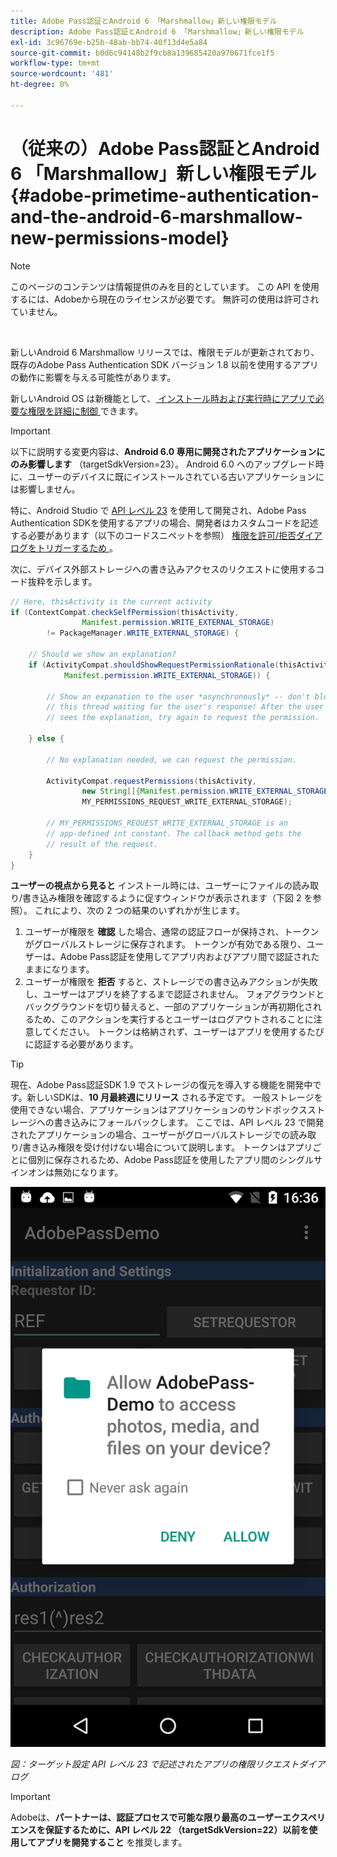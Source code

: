```yaml
---
title: Adobe Pass認証とAndroid 6 「Marshmallow」新しい権限モデル
description: Adobe Pass認証とAndroid 6 「Marshmallow」新しい権限モデル
exl-id: 3c96769e-b25b-48ab-bb74-40f13d4e5a84
source-git-commit: b0d6c94148b2f9cb8a139685420a970671fce1f5
workflow-type: tm+mt
source-wordcount: '481'
ht-degree: 0%

---
```


# （従来の）Adobe Pass認証とAndroid 6 「Marshmallow」新しい権限モデル {#adobe-primetime-authentication-and-the-android-6-marshmallow-new-permissions-model}

>[!NOTE]
>
>このページのコンテンツは情報提供のみを目的としています。 この API を使用するには、Adobeから現在のライセンスが必要です。 無許可の使用は許可されていません。

</br>

新しいAndroid 6 Marshmallow リリースでは、権限モデルが更新されており、既存のAdobe Pass Authentication SDK バージョン 1.8 以前を使用するアプリの動作に影響を与える可能性があります。

新しいAndroid OS は新機能として、[ インストール時および実行時にアプリで必要な権限を詳細に制御 ](https://developer.android.com/about/versions/marshmallow/android-6.0-changes.html) できます。

>[!IMPORTANT]
>
>以下に説明する変更内容は、**Android 6.0 専用に開発されたアプリケーションにのみ影響します** （targetSdkVersion=23）。 Android 6.0 へのアップグレード時に、ユーザーのデバイスに既にインストールされている古いアプリケーションには影響しません。


特に、Android Studio で [API レベル 23](http://developer.android.com/sdk/api_diff/23/changes.html) を使用して開発され、Adobe Pass Authentication SDKを使用するアプリの場合、開発者はカスタムコードを記述する必要があります（以下のコードスニペットを参照） [ 権限を許可/拒否ダイアログをトリガーするため ](https://developer.android.com/training/permissions/requesting.html)。

次に、デバイス外部ストレージへの書き込みアクセスのリクエストに使用するコード抜粋を示します。

```java
// Here, thisActivity is the current activity
if (ContextCompat.checkSelfPermission(thisActivity,
                Manifest.permission.WRITE_EXTERNAL_STORAGE)
        != PackageManager.WRITE_EXTERNAL_STORAGE) {

    // Should we show an explanation?
    if (ActivityCompat.shouldShowRequestPermissionRationale(thisActivity,
            Manifest.permission.WRITE_EXTERNAL_STORAGE)) {

        // Show an expanation to the user *asynchronously* -- don't block
        // this thread waiting for the user's response! After the user
        // sees the explanation, try again to request the permission.

    } else {

        // No explanation needed, we can request the permission.

        ActivityCompat.requestPermissions(thisActivity,
                new String[]{Manifest.permission.WRITE_EXTERNAL_STORAGE},
                MY_PERMISSIONS_REQUEST_WRITE_EXTERNAL_STORAGE);

        // MY_PERMISSIONS_REQUEST_WRITE_EXTERNAL_STORAGE is an
        // app-defined int constant. The callback method gets the
        // result of the request.
    }
}
```




**ユーザーの視点から見ると** インストール時には、ユーザーにファイルの読み取り/書き込み権限を確認するように促すウィンドウが表示されます（下図 2 を参照）。 これにより、次の 2 つの結果のいずれかが生じます。

1. ユーザーが権限を **確認** した場合、通常の認証フローが保持され、トークンがグローバルストレージに保存されます。 トークンが有効である限り、ユーザーは、Adobe Pass認証を使用してアプリ内およびアプリ間で認証されたままになります。
1. ユーザーが権限を **拒否** すると、ストレージでの書き込みアクションが失敗し、ユーザーはアプリを終了するまで認証されません。 フォアグラウンドとバックグラウンドを切り替えると、一部のアプリケーションが再初期化されるため、このアクションを実行するとユーザーはログアウトされることに注意してください。 トークンは格納されず、ユーザーはアプリを使用するたびに認証する必要があります。


>[!TIP]
>
>現在、Adobe Pass認証SDK 1.9 でストレージの復元を導入する機能を開発中です。新しいSDKは、**10 月最終週にリリース** される予定です。 一般ストレージを使用できない場合、アプリケーションはアプリケーションのサンドボックスストレージへの書き込みにフォールバックします。 ここでは、API レベル 23 で開発されたアプリケーションの場合、ユーザーがグローバルストレージでの読み取り/書き込み権限を受け付けない場合について説明します。 トークンはアプリごとに個別に保存されるため、Adobe Pass認証を使用したアプリ間のシングルサインオンは無効になります。


![](../../../assets/android-permissions-request.png)

*図：ターゲット設定 API レベル 23 で記述されたアプリの権限リクエストダイアログ*

>[!IMPORTANT]
>
> Adobeは、**パートナーは、認証プロセスで可能な限り最高のユーザーエクスペリエンスを保証するために、API レベル 22 （targetSdkVersion=22）以前を使用してアプリを開発すること** を推奨します。
